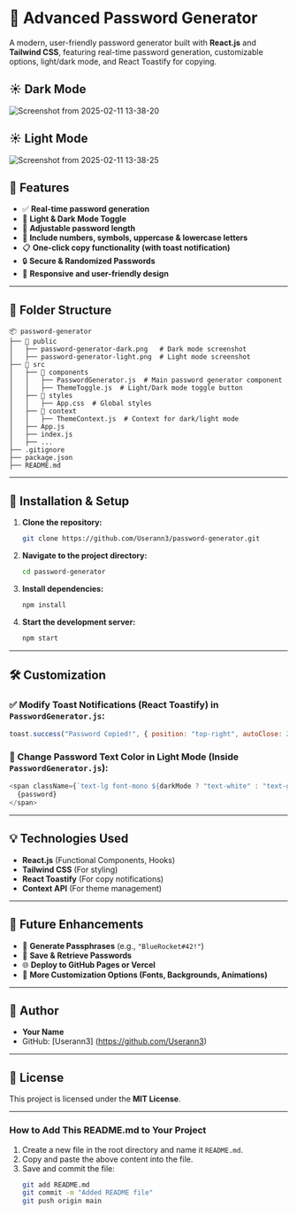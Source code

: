 # 🔐 Advanced Password Generator

A modern, user-friendly password generator built with **React.js** and **Tailwind CSS**, featuring real-time password generation, customizable options, light/dark mode, and React Toastify for copying.

## ☀️ Dark Mode
![Screenshot from 2025-02-11 13-38-20](https://github.com/user-attachments/assets/e9db26bb-0276-4661-8d8c-c41976b6cc21)

## ☀️ Light Mode
![Screenshot from 2025-02-11 13-38-25](https://github.com/user-attachments/assets/d221d60a-cd79-4af9-bce1-b520d17e9121)

## 🚀 Features
- ✅ **Real-time password generation**
- 🎨 **Light & Dark Mode Toggle**
- 📏 **Adjustable password length**
- 🔢 **Include numbers, symbols, uppercase & lowercase letters**
- 📋 **One-click copy functionality (with toast notification)**
- 🔒 **Secure & Randomized Passwords**
- 📱 **Responsive and user-friendly design**

---

## 📂 Folder Structure
```
📦 password-generator
├── 📁 public
│   ├── password-generator-dark.png   # Dark mode screenshot
│   ├── password-generator-light.png  # Light mode screenshot
├── 📁 src
│   ├── 📁 components
│   │   ├── PasswordGenerator.js  # Main password generator component
│   │   ├── ThemeToggle.js  # Light/Dark mode toggle button
│   ├── 📁 styles
│   │   ├── App.css  # Global styles
│   ├── 📁 context
│   │   ├── ThemeContext.js  # Context for dark/light mode
│   ├── App.js
│   ├── index.js
│   ├── ...
├── .gitignore
├── package.json
├── README.md
```

---

## 🔧 Installation & Setup
1. **Clone the repository:**
   ```sh
   git clone https://github.com/Userann3/password-generator.git
   ```
2. **Navigate to the project directory:**
   ```sh
   cd password-generator
   ```
3. **Install dependencies:**
   ```sh
   npm install
   ```
4. **Start the development server:**
   ```sh
   npm start
   ```

---

## 🛠 Customization

### ✅ Modify **Toast Notifications** (React Toastify) in `PasswordGenerator.js`:
```js
toast.success("Password Copied!", { position: "top-right", autoClose: 2000 });
```

### 🎨 Change **Password Text Color** in Light Mode (Inside `PasswordGenerator.js`):
```js
<span className={`text-lg font-mono ${darkMode ? "text-white" : "text-gray-800"}`}>
  {password}
</span>
```

---

## 💡 Technologies Used
- **React.js** (Functional Components, Hooks)
- **Tailwind CSS** (For styling)
- **React Toastify** (For copy notifications)
- **Context API** (For theme management)

---

## 🎯 Future Enhancements
- 🔑 **Generate Passphrases** (e.g., `"BlueRocket#42!"`)
- 📂 **Save & Retrieve Passwords**
- 🌐 **Deploy to GitHub Pages or Vercel**
- 🎨 **More Customization Options (Fonts, Backgrounds, Animations)**

---

## 👤 Author
- **Your Name**
- GitHub: [Userann3] (https://github.com/Userann3)

---

## 📜 License
This project is licensed under the **MIT License**.

---

### **How to Add This README.md to Your Project**
1. Create a new file in the root directory and name it `README.md`.
2. Copy and paste the above content into the file.
3. Save and commit the file:
   ```sh
   git add README.md
   git commit -m "Added README file"
   git push origin main
   ```

